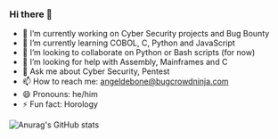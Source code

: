 ### Hi there 👋

- 🔭 I’m currently working on Cyber Security projects and Bug Bounty
- 🌱 I’m currently learning COBOL, C, Python and JavaScript 
- 👯 I’m looking to collaborate on Python or Bash scripts (for now)
- 🤔 I’m looking for help with Assembly, Mainframes and C
- 💬 Ask me about Cyber Security, Pentest
- 📫 How to reach me: angeldebone@bugcrowdninja.com
- 😄 Pronouns: he/him
- ⚡ Fun fact: Horology

![Anurag's GitHub stats](https://github-readme-stats.vercel.app/api?username=angeldebone&show_icons=true&theme=radical)
